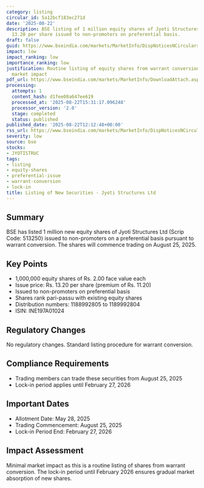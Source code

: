 ```yaml
---
category: listing
circular_id: 5a12bcf183ec271d
date: '2025-08-22'
description: BSE listing of 1 million equity shares of Jyoti Structures Ltd at Rs.
  13.20 per share issued to non-promoters on preferential basis.
draft: false
guid: https://www.bseindia.com/markets/MarketInfo/DispNoticesNCirculars.aspx?Noticeid={E10C6705-FD76-4057-AFAB-0EFD600A9789}&noticeno=20250822-26&dt=08/22/2025&icount=26&totcount=66&flag=0
impact: low
impact_ranking: low
importance_ranking: low
justification: Routine listing of equity shares from warrant conversion with minimal
  market impact
pdf_url: https://www.bseindia.com/markets/MarketInfo/DownloadAttach.aspx?id=20250822-26&attachedId=
processing:
  attempts: 1
  content_hash: d1fee08a647ee619
  processed_at: '2025-08-22T15:31:17.096248'
  processor_version: '2.0'
  stage: completed
  status: published
published_date: '2025-08-22T12:12:48+00:00'
rss_url: https://www.bseindia.com/markets/MarketInfo/DispNoticesNCirculars.aspx?Noticeid={E10C6705-FD76-4057-AFAB-0EFD600A9789}&noticeno=20250822-26&dt=08/22/2025&icount=26&totcount=66&flag=0
severity: low
source: bse
stocks:
- JYOTISTRUC
tags:
- listing
- equity-shares
- preferential-issue
- warrant-conversion
- lock-in
title: Listing of New Securities - Jyoti Structures Ltd
---
```


## Summary

BSE has listed 1 million new equity shares of Jyoti Structures Ltd (Scrip Code: 513250) issued to non-promoters on a preferential basis pursuant to warrant conversion. The shares will commence trading on August 25, 2025.

## Key Points

- 1,000,000 equity shares of Rs. 2.00 face value each
- Issue price: Rs. 13.20 per share (premium of Rs. 11.20)
- Issued to non-promoters on preferential basis
- Shares rank pari-passu with existing equity shares
- Distribution numbers: 1188992805 to 1189992804
- ISIN: INE197A01024

## Regulatory Changes

No regulatory changes. Standard listing procedure for warrant conversion.

## Compliance Requirements

- Trading members can trade these securities from August 25, 2025
- Lock-in period applies until February 27, 2026

## Important Dates

- Allotment Date: May 28, 2025
- Trading Commencement: August 25, 2025
- Lock-in Period End: February 27, 2026

## Impact Assessment

Minimal market impact as this is a routine listing of shares from warrant conversion. The lock-in period until February 2026 ensures gradual market absorption of new shares.